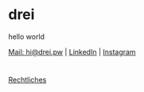 # drei
hello world

<a href="mailto://hi@drei.pw">Mail: hi@drei.pw</a> | <a href="https://linkedin.com/company/drei">LinkedIn</a> | <a href="https://instagram.com/drei.pw">Instagram</a>
# 
<a href="https://rmtgruppe.com/rechtliches">Rechtliches</a>

